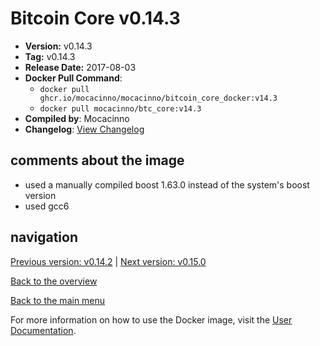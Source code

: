 # Bitcoin Core v0.14.3

- **Version:** v0.14.3
- **Tag:** v0.14.3
- **Release Date:** 2017-08-03
- **Docker Pull Command**:
  - `docker pull ghcr.io/mocacinno/mocacinno/bitcoin_core_docker:v14.3`
  - `docker pull mocacinno/btc_core:v14.3`
- **Compiled by**: Mocacinno
- **Changelog**: [View Changelog](https://github.com/bitcoin/bitcoin/blob/v0.14.3/doc/release-notes.md)

## comments about the image

- used a manually compiled boost 1.63.0 instead of the system's boost version
- used gcc6

## navigation

[Previous version: v0.14.2](./v14.2.md) | [Next version: v0.15.0](./v15.0.md)

[Back to the overview](./Readme.md)

[Back to the main menu](../Readme.md)

For more information on how to use the Docker image, visit the [User Documentation](../userdocs/Readme.md).
